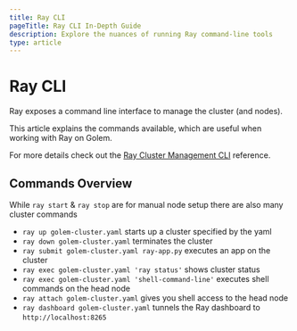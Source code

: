 ```yaml
---
title: Ray CLI 
pageTitle: Ray CLI In-Depth Guide
description: Explore the nuances of running Ray command-line tools 
type: article 
---
```


# Ray CLI 

Ray exposes a command line interface to manage the cluster (and nodes).

This article explains the commands available, which are useful when working with Ray on Golem.

For more details check out the [Ray Cluster Management CLI](https://docs.ray.io/en/latest/cluster/cli.html) reference.

## Commands Overview

While `ray start` & `ray stop` are for manual node setup there are also many cluster commands
- `ray up golem-cluster.yaml` starts up a cluster specified by the yaml
- `ray down golem-cluster.yaml` terminates the cluster
- `ray submit golem-cluster.yaml ray-app.py` executes an app on the cluster
- `ray exec golem-cluster.yaml 'ray status'` shows cluster status
- `ray exec golem-cluster.yaml 'shell-command-line'` executes shell commands on the head node
- `ray attach golem-cluster.yaml` gives you shell access to the head node
- `ray dashboard golem-cluster.yaml` tunnels the Ray dashboard to `http://localhost:8265`
